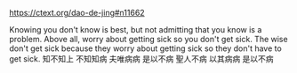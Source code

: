 https://ctext.org/dao-de-jing#n11662

Knowing you don't know is best,
but not admitting that you know is a problem.
Above all, worry about getting sick
so you don't get sick.
The wise don't get sick
because they worry about getting sick
so they don't have to get sick.
知不知上
不知知病
夫唯病病
是以不病
聖人不病
以其病病
是以不病
